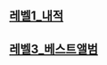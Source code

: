 ## [레벨1_내적](https://programmers.co.kr/learn/courses/30/lessons/70128)
## [레벨3_베스트앨범](https://programmers.co.kr/learn/courses/30/lessons/42579)